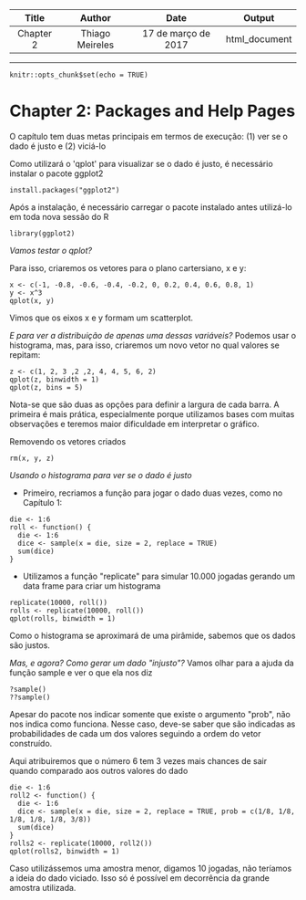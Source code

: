 | Title    | Author        |Date               | Output      |
|:--------:|:-------------:|:-----------------:|:-----------:|
|Chapter 2 |Thiago Meireles|17 de março de 2017|html_document|
---

```{r setup, include=FALSE}
knitr::opts_chunk$set(echo = TRUE)
```

# Chapter 2: Packages and Help Pages

O capítulo tem duas metas principais em termos de execução: (1) ver se o dado é justo e (2) viciá-lo

Como utilizará o 'qplot' para visualizar se o dado é justo, é necessário instalar o pacote ggplot2
```
install.packages("ggplot2")
```

Após a instalação, é necessário carregar o pacote instalado antes utilizá-lo em toda nova sessão do R
```
library(ggplot2)
```

*Vamos testar o qplot?*

Para isso, criaremos os vetores para o plano cartersiano, x e y:
```
x <- c(-1, -0.8, -0.6, -0.4, -0.2, 0, 0.2, 0.4, 0.6, 0.8, 1)
y <- x^3
qplot(x, y)
``` 
Vimos que os eixos x e y formam um scatterplot.

*E para ver a distribuição de apenas uma dessas variáveis?*
Podemos usar o histograma, mas, para isso, criaremos um novo vetor no qual valores se repitam:
```
z <- c(1, 2, 3 ,2 ,2, 4, 4, 5, 6, 2)
qplot(z, binwidth = 1)
qplot(z, bins = 5)
```
Nota-se que são duas as opções para definir a largura de cada barra. A primeira é mais prática, especialmente porque utilizamos bases com muitas observações e teremos maior dificuldade em interpretar o gráfico.

Removendo os vetores criados
```
rm(x, y, z)
```

*Usando o histograma para ver se o dado é justo*
- Primeiro, recriamos a função para jogar o dado duas vezes, como no Capítulo 1:
```
die <- 1:6
roll <- function() {
  die <- 1:6
  dice <- sample(x = die, size = 2, replace = TRUE)
  sum(dice)
}
```
- Utilizamos a função  "replicate" para simular 10.000 jogadas gerando um data frame para criar um histograma
```
replicate(10000, roll())
rolls <- replicate(10000, roll())
qplot(rolls, binwidth = 1)
```
Como o histograma se aproximará de uma pirâmide, sabemos que os dados são justos.

*Mas, e agora? Como gerar um dado "injusto"?*
Vamos olhar para a ajuda da função sample e ver o que ela nos diz
```
?sample()
??sample()
```

Apesar do pacote nos indicar somente que existe o argumento "prob", não nos indica como funciona. Nesse caso, deve-se saber que são indicadas as probabilidades de cada um dos valores seguindo a ordem do vetor construído.

Aqui atribuiremos que o número 6 tem 3 vezes mais chances de sair quando comparado aos outros valores do dado
```
die <- 1:6
roll2 <- function() {
  die <- 1:6
  dice <- sample(x = die, size = 2, replace = TRUE, prob = c(1/8, 1/8, 1/8, 1/8, 1/8, 3/8))
  sum(dice)
}
rolls2 <- replicate(10000, roll2())
qplot(rolls2, binwidth = 1)
```

Caso utilizássemos uma amostra menor, digamos 10 jogadas, não teríamos a ideia do dado viciado. Isso só é possível em decorrência da grande amostra utilizada.
